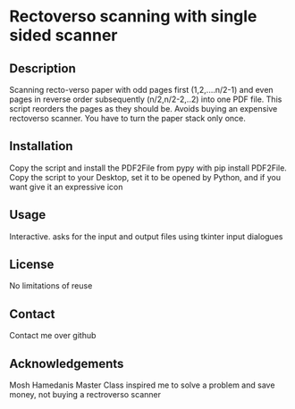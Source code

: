 #
# Rectoverso scanning with single sided scanner 

## Description

Scanning recto-verso paper with odd pages first (1,2,....n/2-1) and even pages in reverse order subsequently (n/2,n/2-2,..2)
into one PDF file. This script reorders the pages as they should be. Avoids buying an expensive rectoverso scanner. You have to turn the paper stack only once.

## Installation

Copy the script and install the PDF2File from pypy with pip install PDF2File. Copy the script to your Desktop, set it to be opened by Python, and if you want give it an expressive icon

## Usage

Interactive. asks for the input and output files using tkinter input dialogues


## License

No limitations of reuse 

## Contact

Contact me over github

## Acknowledgements

Mosh Hamedanis Master Class inspired me to solve a problem and save money, not buying a rectroverso scanner

